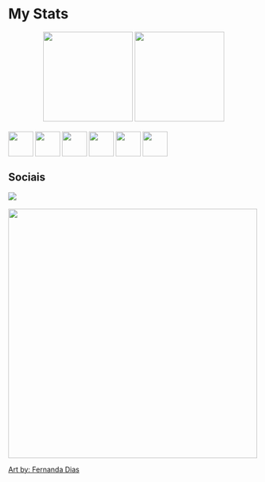 <h1> My Stats </h1>
<div align="center">
<img height="180em" position="absolute"  src="https://github-readme-stats.vercel.app/api?username=Heydran&show_icons=true&title_color=A31DE7&text_color=14C3BB&icon_color=A31DE7&border_color=003E40&border_radius=20&bg_color=DEG,000000,003E40">
<img height="180em" src="https://github-readme-stats.vercel.app/api/top-langs/?username=anuraghazra&layout=compact&title_color=A31DE7&text_color=14C3BB&icon_color=A31DE7&border_color=003E40&border_radius=20&bg_color=DEG,000000,003E40">
</div>
<div style="display: inline_block"><br>
  <img align="center" height="50" src="https://cdn.jsdelivr.net/gh/devicons/devicon/icons/python/python-original-wordmark.svg" />
  <img align="center" height="50" src="https://cdn.jsdelivr.net/gh/devicons/devicon/icons/mysql/mysql-original-wordmark.svg" />
  <img align="center" height="50" src="https://cdn.jsdelivr.net/gh/devicons/devicon/icons/javascript/javascript-original.svg" />
  <img align="center" height="50" src="https://cdn.jsdelivr.net/gh/devicons/devicon/icons/typescript/typescript-original.svg" />
  <img align="center" height="50" src="https://cdn.jsdelivr.net/gh/devicons/devicon/icons/html5/html5-original.svg" />
  <img align="center" height="50" src="https://cdn.jsdelivr.net/gh/devicons/devicon/icons/css3/css3-original.svg" />
</div>
<div><h2>Sociais</h2>
<a href="https://www.instagram.com/theheydran/" target="_blank"><img src="https://img.shields.io/badge/-Instagram-%23E4405F?style=for-the-badge&logo=instagram&logoColor=white" target="_blank"></a>
</div>

<div style="display: inline_block"><br>
  <a align="center" href="https://www.youtube.com/watch?v=MHrxWKmzQkY"><img align="center" height="500" src="https://i.imgur.com/UFoARQA.png"></a>
  
  <a href="https://www.instagram.com/fernandadiasartwork/">Art by: Fernanda Dias</a>
</div>
  
